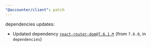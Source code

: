 ```yaml
---
"@accounter/client": patch
---
```

dependencies updates:
  - Updated dependency [`react-router-dom@7.6.1` ↗︎](https://www.npmjs.com/package/react-router-dom/v/7.6.1) (from `7.6.0`, in `dependencies`)

